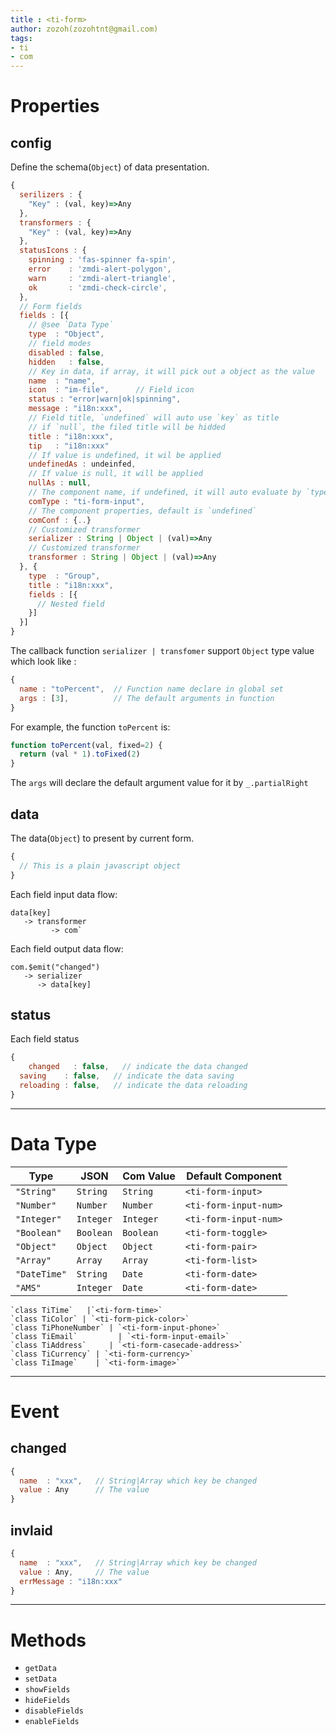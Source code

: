 ```yaml
---
title : <ti-form>
author: zozoh(zozohtnt@gmail.com)
tags:
- ti
- com
---
```


# Properties

## config

Define the schema(`Object`) of  data presentation.

```js
{
  serilizers : {
    "Key" : (val, key)=>Any
  },
  transformers : {
    "Key" : (val, key)=>Any
  },
  statusIcons : {
    spinning : 'fas-spinner fa-spin',
    error    : 'zmdi-alert-polygon',
    warn     : 'zmdi-alert-triangle',
    ok       : 'zmdi-check-circle',
  },
  // Form fields
  fields : [{
    // @see `Data Type`
    type  : "Object",
    // field modes
    disabled : false,
    hidden   : false,
    // Key in data, if array, it will pick out a object as the value
    name  : "name",
    icon  : "im-file",      // Field icon
    status : "error|warn|ok|spinning",
    message : "i18n:xxx",
    // Field title, `undefined` will auto use `key` as title
    // if `null`, the filed title will be hidded
    title : "i18n:xxx",
    tip   : "i18n:xxx"
    // If value is undefined, it wil be applied
    undefinedAs : undeinfed,
    // If value is null, it will be applied
    nullAs : null,
    // The component name, if undefined, it will auto evaluate by `type`
    comType : "ti-form-input",
    // The component properties, default is `undefined`
    comConf : {..}
    // Customized transformer
    serializer : String | Object | (val)=>Any
    // Customized transformer
    transformer : String | Object | (val)=>Any
  }, {
  	type  : "Group",
  	title : "i18n:xxx",
  	fields : [{
      // Nested field
  	}]
  }]
}
```

The callback function `serializer | transfomer` support `Object` type value which look like :

```js
{
  name : "toPercent",  // Function name declare in global set
  args : [3],          // The default arguments in function
}
```

For example, the function `toPercent` is:

```js
function toPercent(val, fixed=2) {
  return (val * 1).toFixed(2)
}
```

The `args` will declare the default argument value for it by `_.partialRight`


## data

The data(`Object`) to present by current form.

```js
{
  // This is a plain javascript object
}
```

Each field input data flow:  

```
data[key] 
   -> transformer
         -> com`
```
Each field output data flow:

```
com.$emit("changed")
   -> serializer
      -> data[key]
```

## status

Each field status

```js
{
	changed   : false,   // indicate the data changed
  saving    : false,   // indicate the data saving
  reloading : false,   // indicate the data reloading
}
```

--------------------------------------------------------------------------------------
# Data Type

  Type              | JSON            | Com Value  | Default Component
----------------------|------------------|------------------|-------------------
`"String"`    | `String`   | `String`  | `<ti-form-input>`
`"Number"`    | `Number`   |`Number`   | `<ti-form-input-num>`
`"Integer"`  | `Integer`|`Integer`   | `<ti-form-input-num>`
`"Boolean"`  | `Boolean`|`Boolean` |`<ti-form-toggle>`
`"Object"`    | `Object`   | `Object`  | `<ti-form-pair>`
`"Array"`       | `Array`     |`Array`      | `<ti-form-list>`
`"DateTime"`| `String`   |`Date`        | `<ti-form-date>`
`"AMS"`            | `Integer`|`Date`        | `<ti-form-date>`

```
`class TiTime`   |`<ti-form-time>`
`class TiColor` | `<ti-form-pick-color>`
`class TiPhoneNumber` | `<ti-form-input-phone>` 
`class TiEmail`         | `<ti-form-input-email>` 
`class TiAddress`     | `<ti-form-casecade-address>` 
`class TiCurrency` | `<ti-form-currency>` 
`class TiImage`    | `<ti-form-image>` 
```

--------------------------------------------------------------------------------------
# Event

## changed

```js
{
  name  : "xxx",   // String|Array which key be changed
  value : Any      // The value
}
```

## invlaid

```js
{
  name  : "xxx",   // String|Array which key be changed
  value : Any,     // The value
  errMessage : "i18n:xxx"
}
```

--------------------------------------------------------------------------------------
# Methods

- `getData`
- `setData`
- `showFields`
- `hideFields`
- `disableFields`
- `enableFields`








